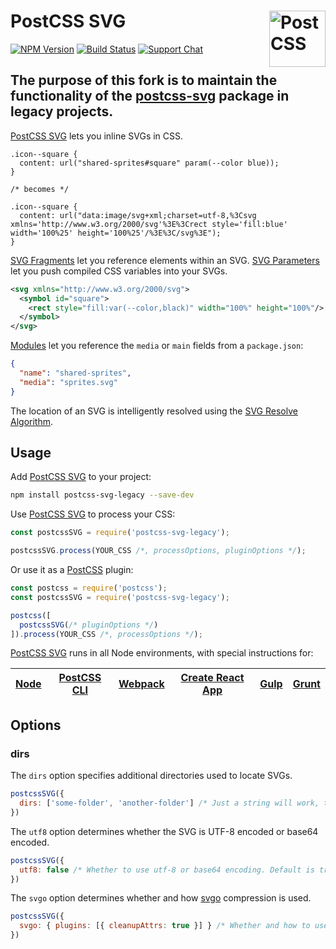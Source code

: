 # PostCSS SVG [<img src="https://postcss.github.io/postcss/logo.svg" alt="PostCSS" width="90" height="90" align="right">][postcss]

[![NPM Version][npm-img]][npm-url]
[![Build Status][cli-img]][cli-url]
[![Support Chat][git-img]][git-url]

## The purpose of this fork is to maintain the functionality of the [postcss-svg](https://www.npmjs.com/package/postcss-svg) package in legacy projects.


[PostCSS SVG] lets you inline SVGs in CSS.

```pcss
.icon--square {
  content: url("shared-sprites#square" param(--color blue));
}

/* becomes */

.icon--square {
  content: url("data:image/svg+xml;charset=utf-8,%3Csvg xmlns='http://www.w3.org/2000/svg'%3E%3Crect style='fill:blue' width='100%25' height='100%25'/%3E%3C/svg%3E");
}
```

[SVG Fragments] let you reference elements within an SVG. [SVG Parameters] let
you push compiled CSS variables into your SVGs.

```svg
<svg xmlns="http://www.w3.org/2000/svg">
  <symbol id="square">
    <rect style="fill:var(--color,black)" width="100%" height="100%"/>
  </symbol>
</svg>
```

[Modules] let you reference the `media` or `main` fields from a `package.json`:

```json
{
  "name": "shared-sprites",
  "media": "sprites.svg"
}
```

The location of an SVG is intelligently resolved using the
[SVG Resolve Algorithm].

## Usage

Add [PostCSS SVG] to your project:

```bash
npm install postcss-svg-legacy --save-dev
```

Use [PostCSS SVG] to process your CSS:

```js
const postcssSVG = require('postcss-svg-legacy');

postcssSVG.process(YOUR_CSS /*, processOptions, pluginOptions */);
```

Or use it as a [PostCSS] plugin:

```js
const postcss = require('postcss');
const postcssSVG = require('postcss-svg-legacy');

postcss([
  postcssSVG(/* pluginOptions */)
]).process(YOUR_CSS /*, processOptions */);
```

[PostCSS SVG] runs in all Node environments, with special instructions for:

| [Node](INSTALL.md#node) | [PostCSS CLI](INSTALL.md#postcss-cli) | [Webpack](INSTALL.md#webpack) | [Create React App](INSTALL.md#create-react-app) | [Gulp](INSTALL.md#gulp) | [Grunt](INSTALL.md#grunt) |
| --- | --- | --- | --- | --- | --- |

## Options

### dirs

The `dirs` option specifies additional directories used to locate SVGs.

```js
postcssSVG({
  dirs: ['some-folder', 'another-folder'] /* Just a string will work, too */
})
```

The `utf8` option determines whether the SVG is UTF-8 encoded or base64 encoded.

```js
postcssSVG({
  utf8: false /* Whether to use utf-8 or base64 encoding. Default is true. */
})
```

The `svgo` option determines whether and how [svgo] compression is used.

```js
postcssSVG({
  svgo: { plugins: [{ cleanupAttrs: true }] } /* Whether and how to use svgo compression. Default is false. */
})
```

[cli-img]: https://img.shields.io/travis/jonathantneal/postcss-svg.svg
[cli-url]: https://travis-ci.org/jonathantneal/postcss-svg
[git-img]: https://img.shields.io/badge/support-chat-blue.svg
[git-url]: https://gitter.im/postcss/postcss
[npm-img]: https://img.shields.io/npm/v/postcss-svg.svg
[npm-url]: https://www.npmjs.com/package/postcss-svg-legacy

[PostCSS]: https://github.com/postcss/postcss
[PostCSS SVG]: https://github.com/jonathantneal/postcss-svg
[Modules]: https://nodejs.org/api/modules.html#modules_modules
[SVG Fragments]: https://css-tricks.com/svg-fragment-identifiers-work/
[SVG Parameters]: https://tabatkins.github.io/specs/svg-params/
[SVG Resolve Algorithm]: lib/read-closest-svg.md
[svgo]: https://github.com/svg/svgo
